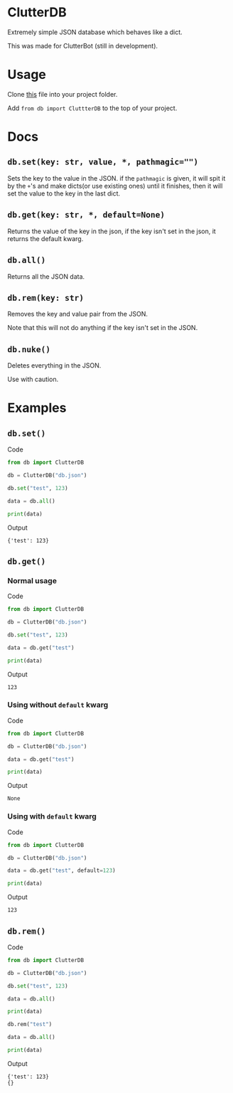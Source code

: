 # ClutterDB
Extremely simple JSON database which behaves like a dict.

This was made for ClutterBot (still in development).
# Usage
Clone [this](https://github.com/Clutter-Cluster/ClutterDB/blob/main/db.py) file into your project folder.

Add `from db import CluttterDB` to the top of your project.
# Docs
## `db.set(key: str, value, *, pathmagic="")`
Sets the key to the value in the JSON.
if the `pathmagic` is given, it will spit it by the `+`'s and make dicts(or use existing ones) until it finishes, then it will set the value to the key in the last dict.
## `db.get(key: str, *, default=None)`
Returns the value of the key in the json, if the key isn't set in the json, it returns the default kwarg.
## `db.all()`
Returns all the JSON data.
## `db.rem(key: str)`
Removes the key and value pair from the JSON.

Note that this will not do anything if the key isn't set in the JSON.
## `db.nuke()`
Deletes everything in the JSON.

Use with caution.
# Examples
## `db.set()`
Code
```python
from db import ClutterDB

db = ClutterDB("db.json")

db.set("test", 123)

data = db.all()

print(data)
```
Output
```
{'test': 123}
```
## `db.get()`
### Normal usage
Code
```python
from db import ClutterDB

db = ClutterDB("db.json")

db.set("test", 123)

data = db.get("test")

print(data)
```
Output
```
123
```
### Using without `default` kwarg
Code
```python
from db import ClutterDB

db = ClutterDB("db.json")

data = db.get("test")

print(data)
```
Output
```
None
```
### Using with `default` kwarg
Code
```python
from db import ClutterDB

db = ClutterDB("db.json")

data = db.get("test", default=123)

print(data)
```
Output
```
123
```
## `db.rem()`
Code
```python
from db import ClutterDB

db = ClutterDB("db.json")

db.set("test", 123)

data = db.all()

print(data)

db.rem("test")

data = db.all()

print(data)
```
Output
```
{'test': 123}
{}
```
